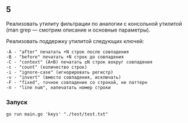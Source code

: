 ## 5

Реализовать утилиту фильтрации по аналогии с консольной утилитой (man grep — смотрим описание и основные параметры).


Реализовать поддержку утилитой следующих ключей:

    -A - "after" печатать +N строк после совпадения
    -B - "before" печатать +N строк до совпадения
    -C - "context" (A+B) печатать ±N строк вокруг совпадения
    -c - "count" (количество строк)
    -i - "ignore-case" (игнорировать регистр)
    -v - "invert" (вместо совпадения, исключать)
    -F - "fixed", точное совпадение со строкой, не паттерн
    -n - "line num", напечатать номер строки


### Запуск

`go run main.go 'keys' "./test/test.txt"`
